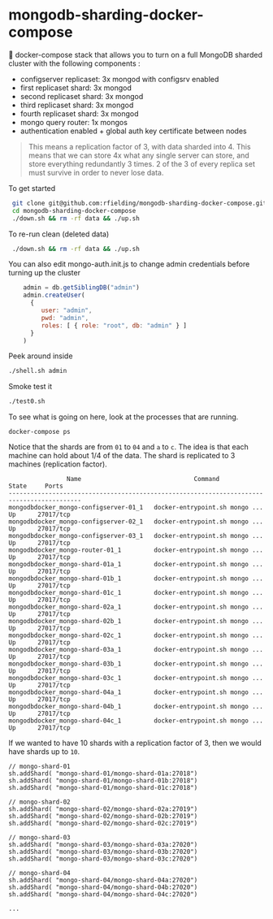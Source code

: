 # mongodb-sharding-docker-compose

:whale: docker-compose stack that allows you to turn on a full MongoDB sharded cluster with the following components :

 * configserver replicaset: 3x mongod with configsrv enabled 
 * first replicaset shard: 3x mongod 
 * second replicaset shard: 3x mongod
 * third replicaset shard: 3x mongod
 * fourth replicaset shard: 3x mongod
 * mongo query router: 1x mongos
 * authentication enabled + global auth key certificate between nodes

> This means a replication factor of 3, with data sharded into 4.  This means that we can store 4x what any single server can store, and store everything redundantly 3 times.  2 of the 3 of every replica set must survive in order to never lose data.

To get started

```bash
 git clone git@github.com:rfielding/mongodb-sharding-docker-compose.git
 cd mongodb-sharding-docker-compose
 ./down.sh && rm -rf data && ./up.sh 
```

To re-run clean (deleted data)

```bash
 ./down.sh && rm -rf data && ./up.sh 
```

You can also edit mongo-auth.init.js to change admin credentials before turning up the cluster

```javascript
    admin = db.getSiblingDB("admin")
    admin.createUser(
      {
         user: "admin",
         pwd: "admin",
         roles: [ { role: "root", db: "admin" } ] 
      }
    )
```

Peek around inside

```bash
./shell.sh admin
```

Smoke test it

```bash
./test0.sh
```  

To see what is going on here, look at the processes that are running.

```
docker-compose ps
```

Notice that the shards are from `01` to `04` and `a` to `c`.  The idea is that each machine
can hold about 1/4 of the data.  The shard is replicated to 3 machines (replication factor).

```
                Name                               Command               State     Ports  
------------------------------------------------------------------------------------------
mongodbdocker_mongo-configserver-01_1   docker-entrypoint.sh mongo ...   Up      27017/tcp
mongodbdocker_mongo-configserver-02_1   docker-entrypoint.sh mongo ...   Up      27017/tcp
mongodbdocker_mongo-configserver-03_1   docker-entrypoint.sh mongo ...   Up      27017/tcp
mongodbdocker_mongo-router-01_1         docker-entrypoint.sh mongo ...   Up      27017/tcp
mongodbdocker_mongo-shard-01a_1         docker-entrypoint.sh mongo ...   Up      27017/tcp
mongodbdocker_mongo-shard-01b_1         docker-entrypoint.sh mongo ...   Up      27017/tcp
mongodbdocker_mongo-shard-01c_1         docker-entrypoint.sh mongo ...   Up      27017/tcp
mongodbdocker_mongo-shard-02a_1         docker-entrypoint.sh mongo ...   Up      27017/tcp
mongodbdocker_mongo-shard-02b_1         docker-entrypoint.sh mongo ...   Up      27017/tcp
mongodbdocker_mongo-shard-02c_1         docker-entrypoint.sh mongo ...   Up      27017/tcp
mongodbdocker_mongo-shard-03a_1         docker-entrypoint.sh mongo ...   Up      27017/tcp
mongodbdocker_mongo-shard-03b_1         docker-entrypoint.sh mongo ...   Up      27017/tcp
mongodbdocker_mongo-shard-03c_1         docker-entrypoint.sh mongo ...   Up      27017/tcp
mongodbdocker_mongo-shard-04a_1         docker-entrypoint.sh mongo ...   Up      27017/tcp
mongodbdocker_mongo-shard-04b_1         docker-entrypoint.sh mongo ...   Up      27017/tcp
mongodbdocker_mongo-shard-04c_1         docker-entrypoint.sh mongo ...   Up      27017/tcp
```

If we wanted to have 10 shards with a replication factor of 3, then we would have shards up to `10`.

```
// mongo-shard-01
sh.addShard( "mongo-shard-01/mongo-shard-01a:27018")
sh.addShard( "mongo-shard-01/mongo-shard-01b:27018")
sh.addShard( "mongo-shard-01/mongo-shard-01c:27018")

// mongo-shard-02
sh.addShard( "mongo-shard-02/mongo-shard-02a:27019")
sh.addShard( "mongo-shard-02/mongo-shard-02b:27019")
sh.addShard( "mongo-shard-02/mongo-shard-02c:27019")

// mongo-shard-03
sh.addShard( "mongo-shard-03/mongo-shard-03a:27020")
sh.addShard( "mongo-shard-03/mongo-shard-03b:27020")
sh.addShard( "mongo-shard-03/mongo-shard-03c:27020")

// mongo-shard-04
sh.addShard( "mongo-shard-04/mongo-shard-04a:27020")
sh.addShard( "mongo-shard-04/mongo-shard-04b:27020")
sh.addShard( "mongo-shard-04/mongo-shard-04c:27020")

...
```
